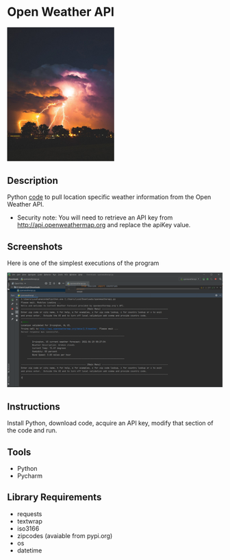 # Open Weather API

<img src="images/weather.jpg" width ="250">

## Description

Python [code](https://github.com/SDLoyd/OpenWeatherAPI/blob/main/code/openweatherapi.py) to pull location specific weather information from the Open Weather API. 

* Security note: You will need to retrieve an API key from http://api.openweathermap.org and replace the apiKey value.

## Screenshots

Here is one of the simplest executions of the program

<img src="images/capture_example.PNG">

## Instructions

Install Python, download code, acquire an API key, modify that section of the code and run.

## Tools

* Python
* Pycharm

## Library Requirements

* requests
* textwrap
* iso3166
* zipcodes (avaiable from pypi.org)
* os
* datetime
